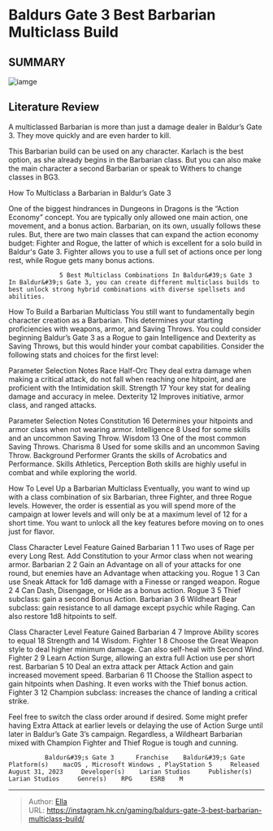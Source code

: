 # Baldurs Gate 3 Best Barbarian Multiclass Build


## SUMMARY 

![iamge](https://static1.srcdn.com/wordpress/wp-content/uploads/2024/01/baldurs-gate-3-barbarians-move-quickly-to-deal-unrivaled-damage.jpg)

## Literature Review

A multiclassed Barbarian is more than just a damage dealer in Baldur’s Gate 3. They move quickly and are even harder to kill.





This Barbarian build can be used on any character. Karlach is the best option, as she already begins in the Barbarian class. But you can also make the main character a second Barbarian or speak to Withers to change classes in BG3.




  


 How To Multiclass a Barbarian in Baldur’s Gate 3 
          

One of the biggest hindrances in Dungeons in Dragons is the “Action Economy” concept. You are typically only allowed one main action, one movement, and a bonus action. Barbarian, on its own, usually follows these rules. But, there are two main classes that can expand the action economy budget: Fighter and Rogue, the latter of which is excellent for a solo build in Baldur&#39;s Gate 3. Fighter allows you to use a full set of actions once per long rest, while Rogue gets many bonus actions.

                  5 Best Multiclass Combinations In Baldur&#39;s Gate 3   In Baldur&#39;s Gate 3, you can create different multiclass builds to best unlock strong hybrid combinations with diverse spellsets and abilities.   




How To Build a Barbarian Multiclass
You still want to fundamentally begin character creation as a Barbarian. This determines your starting proficiencies with weapons, armor, and Saving Throws. You could consider beginning Baldur’s Gate 3 as a Rogue to gain Intelligence and Dexterity as Saving Throws, but this would hinder your combat capabilities. Consider the following stats and choices for the first level:

  Parameter   Selection   Notes    Race   Half-Orc   They deal extra damage when making a critical attack, do not fall when reaching one hitpoint, and are proficient with the Intimidation skill.    Strength   17   Your key stat for dealing damage and accuracy in melee.    Dexterity   12   Improves initiative, armor class, and ranged attacks.   



  Parameter   Selection   Notes    Constitution   16   Determines your hitpoints and armor class when not wearing armor.    Intelligence   8   Used for some skills and an uncommon Saving Throw.    Wisdom   13   One of the most common Saving Throws.    Charisma   8   Used for some skills and an uncommon Saving Throw.    Background   Performer   Grants the skills of Acrobatics and Performance.    Skills   Athletics, Perception   Both skills are highly useful in combat and while exploring the world.   






How To Level Up a Barbarian Multiclass
Eventually, you want to wind up with a class combination of six Barbarian, three Fighter, and three Rogue levels. However, the order is essential as you will spend more of the campaign at lower levels and will only be at a maximum level of 12 for a short time. You want to unlock all the key features before moving on to ones just for flavor.

  Class   Character Level   Feature Gained    Barbarian 1   1   Two uses of Rage per every Long Rest. Add Constitution to your Armor class when not wearing armor.    Barbarian 2   2   Gain an Advantage on all of your attacks for one round, but enemies have an Advantage when attacking you.    Rogue 1   3   Can use Sneak Attack for 1d6 damage with a Finesse or ranged weapon.    Rogue 2   4   Can Dash, Disengage, or Hide as a bonus action.    Rogue 3   5   Thief subclass: gain a second Bonus Action.    Barbarian 3   6   Wildheart Bear subclass: gain resistance to all damage except psychic while Raging. Can also restore 1d8 hitpoints to self.   



  Class   Character Level   Feature Gained    Barbarian 4   7   Improve Ability scores to equal 18 Strength and 14 Wisdom.    Fighter 1   8   Choose the Great Weapon style to deal higher minimum damage. Can also self-heal with Second Wind.    Fighter 2   9   Learn Action Surge, allowing an extra full Action use per short rest.    Barbarian 5   10   Deal an extra attack per Attack Action and gain increased movement speed.    Barbarian 6   11   Choose the Stallion aspect to gain hitpoints when Dashing. It even works with the Thief bonus action.    Fighter 3   12   Champion subclass: increases the chance of landing a critical strike.   






Feel free to switch the class order around if desired. Some might prefer having Extra Attack at earlier levels or delaying the use of Action Surge until later in Baldur’s Gate 3’s campaign. Regardless, a Wildheart Barbarian mixed with Champion Fighter and Thief Rogue is tough and cunning.

              Baldur&#39;s Gate 3      Franchise    Baldur&#39;s Gate     Platform(s)    macOS , Microsoft Windows , PlayStation 5     Released    August 31, 2023     Developer(s)    Larian Studios     Publisher(s)    Larian Studios     Genre(s)    RPG     ESRB    M      


---

> Author: [Ella](https://instagram.hk.cn/)  
> URL: https://instagram.hk.cn/gaming/baldurs-gate-3-best-barbarian-multiclass-build/  

